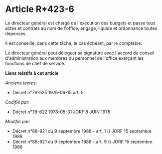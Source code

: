 # Article R*423-6

Le directeur général est chargé de l'exécution des budgets et passe tous actes et contrats au nom de l'office, engage,
liquide et ordonnance toutes dépenses.

Il est conseillé, dans cette tâche, le cas échéant, par le comptable.

Le directeur général peut déléguer sa signature avec l'accord du conseil d'administration aux membres du personnel de
l'office exerçant les fonctions de chef de service.

**Liens relatifs à cet article**

_Anciens textes_:

  - Décret n°76-525 1976-06-15 art. 5

_Codifié par_:

  - Décret n°78-622 1978-05-31 JORF 8 JUIN 1978

_Modifié par_:

  - Décret n°88-921 du 9 septembre 1988 - art. 1 () JORF 15 septembre 1988
  - Décret n°88-921 du 9 septembre 1988 - art. 9 () JORF 15 septembre 1988
